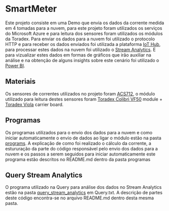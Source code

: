 # SmartMeter

Este projeto consiste em uma Demo que envia os dados da corrente medida em 4 tomadas para a nuvem, para este projeto foram utilizados os serviços do Microsoft Azure e para leitura dos sensores foram utilizados os módulos da Toradex.
Para enviar os dados para a nuvem foi utilizado o protocolo HTTP e para receber os dados enviados foi utilizada a plataforma [IoT Hub](https://azure.microsoft.com/pt-br/services/iot-hub/), para processar estes dados na nuvem foi utilizado o [Stream Analytics](https://azure.microsoft.com/pt-pt/services/stream-analytics/).  E para vizualizar estes dados em formas de gráficos que irão auxiliar na análise e na obtenção de alguns insights sobre este cenário foi utilizado o [Power BI](https://powerbi.microsoft.com/pt-br/).

## Materiais

Os sensores de correntes utilizados no projeto foram [ACS712](http://img.filipeflop.com/files/download/Datasheet_ACS712.pdf), o módulo utilizado para leitura destes sensores foram [Toradex Colibri VF50](http://developer.toradex.com/products/colibri-vf50)  module + [Toradex Viola](http://developer.toradex.com/products/viola-carrier-board) carrier board.
 
 
## Programas

Os programas utilizados para o envio dos dados para a nuvem e como iniciar automaticamente o envio de dados ao ligar o módulo estão na pasta [programs]().
A explicação de como foi realizado o cálculo da corrente, a estururação da parte do código responsável pelo envio dos dados para a nuvem e os passos a serem seguidos para iniciar automaticamente este programa estão descritos no README.md dentro da pasta programas

## Query Stream Analytics

O programa utilizado na Query para análise dos dados no Stream Analytics estão na pasta [query_stream_analytics](https://github.com/heloisajunqueira/SmartMeter/tree/master/query_stream_analytics) em Query.txt. A descrição de partes deste código encontra-se no arquivo README.md dentro desta mesma pasta. 

